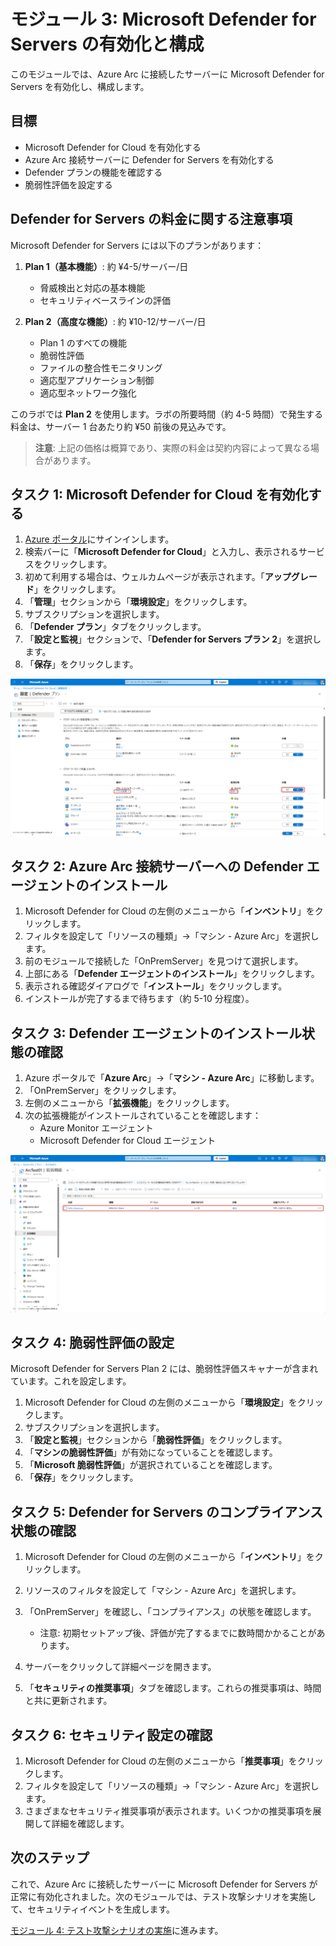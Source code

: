 # モジュール 3: Microsoft Defender for Servers の有効化と構成

このモジュールでは、Azure Arc に接続したサーバーに Microsoft Defender for Servers を有効化し、構成します。

## 目標

- Microsoft Defender for Cloud を有効化する
- Azure Arc 接続サーバーに Defender for Servers を有効化する
- Defender プランの機能を確認する
- 脆弱性評価を設定する

## Defender for Servers の料金に関する注意事項

Microsoft Defender for Servers には以下のプランがあります：

1. **Plan 1（基本機能）**: 約 ¥4-5/サーバー/日

   - 脅威検出と対応の基本機能
   - セキュリティベースラインの評価

2. **Plan 2（高度な機能）**: 約 ¥10-12/サーバー/日
   - Plan 1 のすべての機能
   - 脆弱性評価
   - ファイルの整合性モニタリング
   - 適応型アプリケーション制御
   - 適応型ネットワーク強化

このラボでは **Plan 2** を使用します。ラボの所要時間（約 4-5 時間）で発生する料金は、サーバー 1 台あたり約 ¥50 前後の見込みです。

> **注意**: 上記の価格は概算であり、実際の料金は契約内容によって異なる場合があります。

## タスク 1: Microsoft Defender for Cloud を有効化する

1. [Azure ポータル](https://portal.azure.com)にサインインします。
2. 検索バーに「**Microsoft Defender for Cloud**」と入力し、表示されるサービスをクリックします。
3. 初めて利用する場合は、ウェルカムページが表示されます。「**アップグレード**」をクリックします。
4. 「**管理**」セクションから「**環境設定**」をクリックします。
5. サブスクリプションを選択します。
6. 「**Defender プラン**」タブをクリックします。
7. 「**設定と監視**」セクションで、「**Defender for Servers プラン 2**」を選択します。
8. 「**保存**」をクリックします。

![Defender プランの有効化](../../images/module3/defender-plans.png)

## タスク 2: Azure Arc 接続サーバーへの Defender エージェントのインストール

1. Microsoft Defender for Cloud の左側のメニューから「**インベントリ**」をクリックします。
2. フィルタを設定して「リソースの種類」→「マシン - Azure Arc」を選択します。
3. 前のモジュールで接続した「OnPremServer」を見つけて選択します。
4. 上部にある「**Defender エージェントのインストール**」をクリックします。
5. 表示される確認ダイアログで「**インストール**」をクリックします。
6. インストールが完了するまで待ちます（約 5-10 分程度）。

## タスク 3: Defender エージェントのインストール状態の確認

1. Azure ポータルで「**Azure Arc**」→「**マシン - Azure Arc**」に移動します。
2. 「OnPremServer」をクリックします。
3. 左側のメニューから「**拡張機能**」をクリックします。
4. 次の拡張機能がインストールされていることを確認します：
   - Azure Monitor エージェント
   - Microsoft Defender for Cloud エージェント

![Defender エージェントの確認](../../images/module3/defender-extensions.png)

## タスク 4: 脆弱性評価の設定

Microsoft Defender for Servers Plan 2 には、脆弱性評価スキャナーが含まれています。これを設定します。

1. Microsoft Defender for Cloud の左側のメニューから「**環境設定**」をクリックします。
2. サブスクリプションを選択します。
3. 「**設定と監視**」セクションから「**脆弱性評価**」をクリックします。
4. 「**マシンの脆弱性評価**」が有効になっていることを確認します。
5. 「**Microsoft 脆弱性評価**」が選択されていることを確認します。
6. 「**保存**」をクリックします。

## タスク 5: Defender for Servers のコンプライアンス状態の確認

1. Microsoft Defender for Cloud の左側のメニューから「**インベントリ**」をクリックします。
2. リソースのフィルタを設定して「マシン - Azure Arc」を選択します。
3. 「OnPremServer」を確認し、「コンプライアンス」の状態を確認します。

   - 注意: 初期セットアップ後、評価が完了するまでに数時間かかることがあります。

4. サーバーをクリックして詳細ページを開きます。
5. 「**セキュリティの推奨事項**」タブを確認します。これらの推奨事項は、時間と共に更新されます。

## タスク 6: セキュリティ設定の確認

1. Microsoft Defender for Cloud の左側のメニューから「**推奨事項**」をクリックします。
2. フィルタを設定して「リソースの種類」→「マシン - Azure Arc」を選択します。
3. さまざまなセキュリティ推奨事項が表示されます。いくつかの推奨事項を展開して詳細を確認します。

## 次のステップ

これで、Azure Arc に接続したサーバーに Microsoft Defender for Servers が正常に有効化されました。次のモジュールでは、テスト攻撃シナリオを実施して、セキュリティイベントを生成します。

[モジュール 4: テスト攻撃シナリオの実施](../module4/README.md)に進みます。
